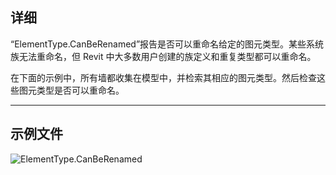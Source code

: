 ## 详细
“ElementType.CanBeRenamed”报告是否可以重命名给定的图元类型。某些系统族无法重命名，但 Revit 中大多数用户创建的族定义和重复类型都可以重命名。

在下面的示例中，所有墙都收集在模型中，并检索其相应的图元类型。然后检查这些图元类型是否可以重命名。
___
## 示例文件

![ElementType.CanBeRenamed](./Revit.Elements.ElementType.CanBeRenamed_img.jpg)

